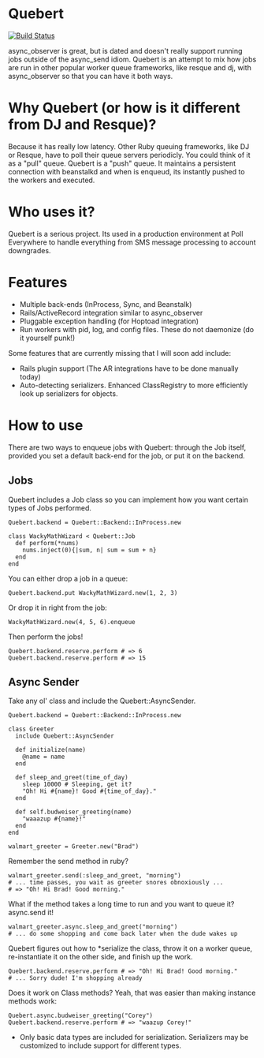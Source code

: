 # Quebert

[![Build Status](https://travis-ci.org/polleverywhere/quebert.png?branch=master)](https://travis-ci.org/polleverywhere/quebert)

async_observer is great, but is dated and doesn't really support running jobs outside of the async_send idiom. Quebert is an attempt to mix how jobs are run in other popular worker queue frameworks, like resque and dj, with async_observer so that you can have it both ways.

# Why Quebert (or how is it different from DJ and Resque)?

Because it has really low latency. Other Ruby queuing frameworks, like DJ or Resque, have to poll their queue servers periodicly. You could think of it as a "pull" queue. Quebert is a "push" queue. It maintains a persistent connection with beanstalkd and when is enqueud, its instantly pushed to the workers and executed.

# Who uses it?

Quebert is a serious project. Its used in a production environment at Poll Everywhere to handle everything from SMS message processing to account downgrades.

# Features

* Multiple back-ends (InProcess, Sync, and Beanstalk)
* Rails/ActiveRecord integration similar to async_observer
* Pluggable exception handling (for Hoptoad integration)
* Run workers with pid, log, and config files. These do not daemonize (do it yourself punk!)

Some features that are currently missing that I will soon add include:

* Rails plugin support (The AR integrations have to be done manually today)
* Auto-detecting serializers. Enhanced ClassRegistry to more efficiently look up serializers for objects.

# How to use

There are two ways to enqueue jobs with Quebert: through the Job itself, provided you set a default back-end for the job, or put it on the backend.

## Jobs

Quebert includes a Job class so you can implement how you want certain types of Jobs performed.
    
    Quebert.backend = Quebert::Backend::InProcess.new
    
    class WackyMathWizard < Quebert::Job
      def perform(*nums)
        nums.inject(0){|sum, n| sum = sum + n}
      end
    end

You can either drop a job in a queue:

    Quebert.backend.put WackyMathWizard.new(1, 2, 3)

Or drop it in right from the job:

    WackyMathWizard.new(4, 5, 6).enqueue

Then perform the jobs!

    Quebert.backend.reserve.perform # => 6
    Quebert.backend.reserve.perform # => 15

## Async Sender

Take any ol' class and include the Quebert::AsyncSender.

    Quebert.backend = Quebert::Backend::InProcess.new

    class Greeter
      include Quebert::AsyncSender
      
      def initialize(name)
        @name = name
      end
      
      def sleep_and_greet(time_of_day)
        sleep 10000 # Sleeping, get it?
        "Oh! Hi #{name}! Good #{time_of_day}."
      end
      
      def self.budweiser_greeting(name)
        "waaazup #{name}!"
      end
    end
    
    walmart_greeter = Greeter.new("Brad")

Remember the send method in ruby?

    walmart_greeter.send(:sleep_and_greet, "morning")
    # ... time passes, you wait as greeter snores obnoxiously ...
    # => "Oh! Hi Brad! Good morning."

What if the method takes a long time to run and you want to queue it? async.send it!

    walmart_greeter.async.sleep_and_greet("morning")
    # ... do some shopping and come back later when the dude wakes up
    
Quebert figures out how to *serialize the class, throw it on a worker queue, re-instantiate it on the other side, and finish up the work.

    Quebert.backend.reserve.perform # => "Oh! Hi Brad! Good morning."
    # ... Sorry dude! I'm shopping already
    
Does it work on Class methods? Yeah, that was easier than making instance methods work:

    Quebert.async.budweiser_greeting("Corey")
    Quebert.backend.reserve.perform # => "waazup Corey!"

* Only basic data types are included for serialization. Serializers may be customized to include support for different types.
